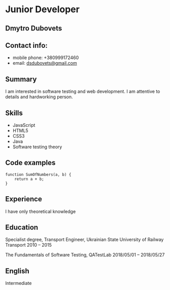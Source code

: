 # Junior Developer

## Dmytro Dubovets

## Contact info:

* mobile phone: +380999172460
* email: dsdubovets@gmail.com

## Summary

I am interested in software testing and web development. I am attentive 
to details and hardworking person.

## Skills

* JavaScript
* HTML5
* CSS3
* Java
* Software testing theory

## Code examples

```
function SumOfNumbers(a, b) {
	return a + b;
}
```
## Experience

I have only theoretical knowledge

## Education

Specialist degree, Transport Engineer, Ukrainian State University of Railway Transport
2010 – 2015

The Fundamentals of Software Testing, QATestLab
2018/05/01 – 2018/05/27

## English

Intermediate
